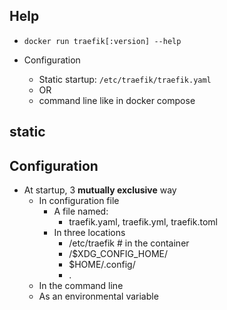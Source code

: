 ## Help

- `docker run traefik[:version] --help`

- Configuration
  - Static startup: `/etc/traefik/traefik.yaml`
  - OR
  - command line like in docker compose

## static

## Configuration

- At startup, 3 **mutually exclusive** way
  - In configuration file
    - A file named:
      - traefik.yaml, traefik.yml, traefik.toml
    - In three locations
      - /etc/traefik # in the container
      - /$XDG_CONFIG_HOME/
      - $HOME/.config/
      - .
  - In the command line
  - As an environmental variable
